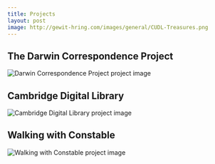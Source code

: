 ```yaml
---
title: Projects
layout: post
image: http://gewit-hring.com/images/general/CUDL-Treasures.png
---
```


## The Darwin Correspondence Project
![Darwin Correspondence Project project image]({{site.url}}/images/general/Darwin-Correspondence-Project.png)

## Cambridge Digital Library
![Cambridge Digital Library project image]({{site.url}}/images/general/CUDL-Treasures.png)

## Walking with Constable
![Walking with Constable project image]({{site.url}}/images/general/Constable-Collection.png)